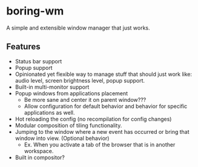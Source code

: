 # boring-wm

A simple and extensible window manager that just works.

## Features

- Status bar support
- Popup support
- Opinionated yet flexible way to manage stuff that should just work like: audio level, screen brightness level, popup support.
- Built-in multi-monitor support
- Popup windows from applications placement
  - Be more sane and center it on parent window???
  - Allow configuration for default behavior and behavior for specific applications as well.
- Hot reloading the config (no recompilation for config changes)
- Modular composition of tiling functionality.
- Jumping to the window where a new event has occurred or bring that window into view. (Optional behavior)
  - Ex. When you activate a tab of the browser that is in another workspace.
- Built in compositor?
